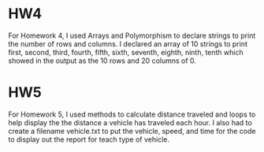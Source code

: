 # HW4
For Homework 4, I used Arrays and Polymorphism to declare strings to print the number of rows and columns. I declared an array of 10 strings to print first, second, third, fourth, fifth, sixth, seventh, eighth, ninth, tenth which showed in the output as the 10 rows and 20 columns of 0. 

# HW5 
For Homework 5, I used methods to calculate distance traveled and loops to help display the the distance a vehicle has traveled each hour. I also had to create a filename vehicle.txt to put the vehicle, speed, and time for the code to display out the report for teach type of vehicle. 
